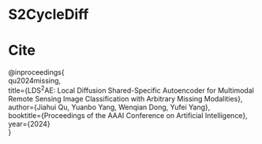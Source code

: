 # S2CycleDiff
# Cite
@inproceedings{  
    qu2024missing,  
    title={LDS$^2$AE: Local Diffusion Shared-Specific Autoencoder for Multimodal Remote Sensing Image Classification with Arbitrary Missing Modalities},  
    author={Jiahui Qu, Yuanbo Yang, Wenqian Dong, Yufei Yang},  
    booktitle={Proceedings of the AAAI Conference on Artificial Intelligence},  
    year={2024}  
}
